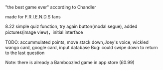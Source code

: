 "the best game ever" according to Chandler 

made for F.R.I.E.N.D.S fans

8.22 simple quiz function, try again button(modal segue), added pictures(image view)，initial interface

TODO: accummulated points, move stack down,Joey's voice, wickled wango card, google card, input database
Bug: could swipe down to return to the last question

Note: there is already a Bamboozled game in app store (£0.99)
